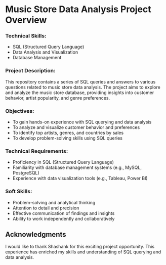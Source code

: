 # Music Store Data Analysis Project Overview

### Technical Skills:

* SQL (Structured Query Language)
* Data Analysis and Visualization
* Database Management

### Project Description:

This repository contains a series of SQL queries and answers to various questions related to music store data analysis. The project aims to explore and analyze the music store database, providing insights into customer behavior, artist popularity, and genre preferences.

### Objectives:

* To gain hands-on experience with SQL querying and data analysis
* To analyze and visualize customer behavior and preferences
* To identify top artists, genres, and countries by sales
* To develop problem-solving skills using SQL queries

### Technical Requirements:

* Proficiency in SQL (Structured Query Language)
* Familiarity with database management systems (e.g., MySQL, PostgreSQL)
* Experience with data visualization tools (e.g., Tableau, Power BI)

### Soft Skills:

* Problem-solving and analytical thinking
* Attention to detail and precision
* Effective communication of findings and insights
* Ability to work independently and collaboratively


**Acknowledgments**
------------------

I would like to thank Shashank for this exciting project opportunity. This experience has enriched my skills and understanding of SQL querying and data analysis.
